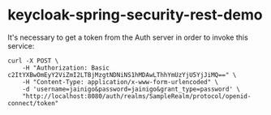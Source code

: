 # keycloak-spring-security-rest-demo

It's necessary to get a token from the Auth server in order to invoke this service:

    curl -X POST \
        -H "Authorization: Basic c2ItYXBwOmEyY2ViZmI2LTBjMzgtNDNiNS1hMDAwLThhYmUzYjU5YjJiMQ==" \
        -H "Content-Type: application/x-www-form-urlencoded" \
        -d 'username=jainigo&password=jainigo&grant_type=password' \
        "http://localhost:8080/auth/realms/SampleRealm/protocol/openid-connect/token"
